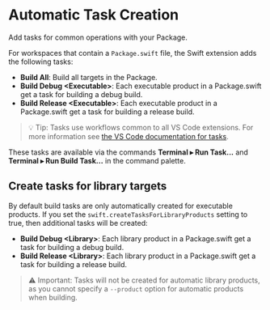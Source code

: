 # Automatic Task Creation

Add tasks for common operations with your Package.

For workspaces that contain a `Package.swift` file, the Swift extension adds the following tasks:

- **Build All**: Build all targets in the Package.
- **Build Debug \<Executable\>**: Each executable product in a Package.swift get a task for building a debug build.
- **Build Release \<Executable\>**: Each executable product in a Package.swift get a task for building a release build.

> 💡 Tip: Tasks use workflows common to all VS Code extensions. For more information see [the VS Code documentation for tasks](https://code.visualstudio.com/docs/editor/tasks).

These tasks are available via the commands **Terminal ▸ Run Task...** and **Terminal ▸ Run Build Task...** in the command palette.

## Create tasks for library targets

By default build tasks are only automatically created for executable products. If you set the `swift.createTasksForLibraryProducts` setting to true, then additional tasks will be created:
- **Build Debug \<Library\>**: Each library product in a Package.swift get a task for building a debug build.
- **Build Release \<Library\>**: Each library product in a Package.swift get a task for building a release build.

> ⚠️ Important: Tasks will not be created for automatic library products, as you cannot specify a `--product` option for automatic products when building.